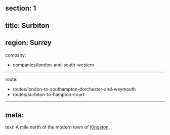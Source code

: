 section: 1
----
title: Surbiton
----
region: Surrey
----
company:
- companies/london-and-south-western
----
route:
- routes/london-to-southampton-dorchester-and-weymouth
- routes/surbiton-to-hampton-court
----
meta:
----
text: A mile north of the modern town of [Kingston](/stations/kingston).
